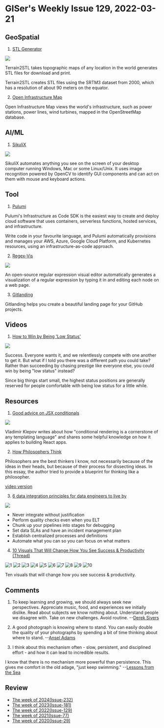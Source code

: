 # GISer's Weekly Issue 129, 2022-03-21

## GeoSpatial

1. [STL Generator](https://jthatch.com/Terrain2STL/)

![](https://cdn.beekka.com/blogimg/asset/202202/bg2022021304.webp)

Terrain2STL takes topographic maps of any location in the world generates STL files for download and print.

Terrain2STL creates STL files using the SRTM3 dataset from 2000, which has a resolution of about 90 meters on the equator.

2. [Open Infrastructure Map](https://openinframap.org/)

Open Infrastructure Map views the world's infrastructure, such as power stations, power lines, wind turbines, mapped in the OpenStreetMap database.

## AI/ML

1. [SikuliX](https://github.com/RaiMan/SikuliX1)

![](https://raw.githubusercontent.com/RaiMan/SikuliX1/master/Support/sikulix-red.png)

SikuliX automates anything you see on the screen of your desktop computer running Windows, Mac or some Linux/Unix. It uses image recognition powered by OpenCV to identify GUI components and can act on them with mouse and keyboard actions.

## Tool

1. [Pulumi](https://github.com/pulumi/pulumi)

Pulumi's Infrastructure as Code SDK is the easiest way to create and deploy cloud software that uses containers, serverless functions, hosted services, and infrastructure.

Write code in your favourite language, and Pulumi automatically provisions and manages your AWS, Azure, Google Cloud Platform, and Kubernetes resources, using an infrastructure-as-code approach.

2. [Regex-Vis](https://github.com/Bowen7/regex-vis)

![](https://user-images.githubusercontent.com/27432981/158397572-7378c0fe-63d4-421b-b609-e14e8ba527bf.gif)

An open-source regular expression visual editor automatically generates a visualization of a regular expression by typing it in and editing each node on a web page.

3. [Gitlanding](https://github.com/thieryw/gitlanding)

Gitlanding helps you create a beautiful landing page for your GitHub projects.

## Videos

1. [How to Win by Being 'Low Status'](https://www.youtube.com/watch?v=5stofpwgjtU)

![](https://embed.filekitcdn.com/e/bMSgfuQxw9QjxASknyQeKu/nQU2WiRj563QP5EzmuJNdg?w=800&fit=max)

Success. Everyone wants it, and we relentlessly compete with one another to get it. But what if I told you there was a different path you could take? Rather than succeeding by chasing prestige like everyone else, you could win by being "low status" instead?

Since big things start small, the highest status positions are generally reserved for people comfortable with being low status for a little while.

## Resources

1. [Good advice on JSX conditionals](https://thoughtspile.github.io/2022/01/17/jsx-conditionals/?ck_subscriber_id=1238258824)

![](https://thoughtspile.github.io/images/jsx-conditional-cheatsheet-b8767f76d64c89489aee556042b356d5.png)

Vladimir Klepov writes about how "conditional rendering is a cornerstone of any templating language" and shares some helpful knowledge on how it applies to building React apps.

2. [How Philosophers Think](https://perell.com/essay/how-philosophers-think/)

Philosophers are the best thinkers I know, not necessarily because of the ideas in their heads, but because of their process for dissecting ideas. In this essay, the author tried to provide a blueprint for thinking like a philosopher.

[video version](https://www.youtube.com/watch?v=uUuZPkM0N1g)

3. [6 data integration principles for data engineers to live by](https://medium.com/databand-ai/6-data-integration-principles-for-data-engineers-to-live-by-915749d9ada8)

![](https://miro.medium.com/max/1400/0*BQZNOTqrfI-n4vVG.png)

- Never integrate without justification
- Perform quality checks even when you ELT
- Chunk up your pipelines into stages for debugging
- Set data SLAs and have an incident management plan
- Establish centralized processes and definitions
- Automate what you can so you can focus on what matters

4. [10 Visuals That Will Change How You See Success & Productivity (Thread)](https://twitter.com/elliottaleksndr/status/1503657270147616768)

![1](https://pbs.twimg.com/media/FN4QUOEUYAAxgt6?format=jpg&name=small)
![2](https://pbs.twimg.com/media/FN4QUvUVcAAmxiq?format=jpg&name=small)
![3](https://pbs.twimg.com/media/FN4QVWVVIAcu-dd?format=jpg&name=small)
![4](https://pbs.twimg.com/media/FN4QV-0VcAE_WyU?format=jpg&name=small)
![5](https://pbs.twimg.com/media/FN4QWnxUYAE9Hbm?format=jpg&name=small)
![6](https://pbs.twimg.com/media/FN4QXQRVgAkJFZY?format=jpg&name=small)
![7](https://pbs.twimg.com/media/FN4QX5HUYAQH2Af?format=jpg&name=small)
![8](https://pbs.twimg.com/media/FN4QYkjVkAElYoj?format=jpg&name=small)
![9](https://pbs.twimg.com/media/FN4QZOeVQAM3T0H?format=jpg&name=small)
![10](https://pbs.twimg.com/media/FN4QZwRUYAQSxA9?format=jpg&name=small)

Ten visuals that will change how you see success & productivity.

## Comments

1. To keep learning and growing, we should always seek new perspectives. Appreciate music, food, and experiences we initially dislike. Read about subjects we know nothing about. Understand people we disagree with. Take on new challenges. Avoid routine.
   --[Derek Sivers](https://link.zhubai.love/api/link?url=https%3A%2F%2Fsive.rs%2Fleft&post_id=2115935173237145600&subscriber_id=2078210873185222663&token=3db27e18ebff0dc59c46c8ae5aa64efb&timestamp=1647452645988&signature=0c278b016be2db5bad3d5b8346d16a45157413e3181ac2496e0fc83325b0ac3b)

2. A good photograph is knowing where to stand. You can easily double the quality of your photographs by spending a bit of time thinking about where to stand.
   --[Ansel Adams](https://feeder.co/api/post/fe6c09a4-a831-11ec-83b5-1a21cf3a468a)

3. I think about this mechanism often - slow, persistent, and disciplined effort - and how it can lead to incredible results.

I know that there is no mechanism more powerful than persistence. This gives me comfort in the old adage, "just keep swimming."
--[Lessons from the Sea](https://www.collaborativefund.com/blog/lessons-from-the-sea/)

## Review

- [The week of 2024(Issue-232)](../2024/issue-232.md)
- [The week of 2023(Issue-181)](../2023/issue-181.md)
- [The week of 2022(Issue-129)](../2022/issue-129.md)
- [The week of 2021(Issue-77)](../2021/issue-77.md)
- [The week of 2020(Issue-29)](../2020/issue-29.md)
